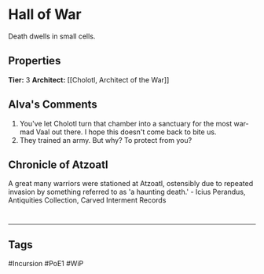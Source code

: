 # Hall of War
Death dwells in small cells.

## Properties
**Tier:** 3
**Architect:** [[Cholotl, Architect of the War]]

## Alva's Comments
1. You've let Cholotl turn that chamber into a sanctuary for the most war-mad Vaal out there. I hope this doesn't come back to bite us.
2. They trained an army. But why? To protect from you?

## Chronicle of Atzoatl
A great many warriors were stationed at Atzoatl, ostensibly due to repeated invasion by something referred to as 'a haunting death.' - Icius Perandus, Antiquities Collection, Carved Interment Records

#
---
## Tags
#Incursion
#PoE1
#WiP
